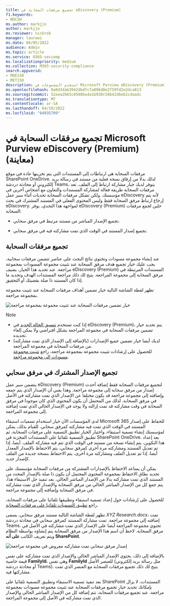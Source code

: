 ```yaml
---
title: تجميع مرفقات السحابة في eDiscovery (Premium)
f1.keywords:
- NOCSH
ms.author: markjjo
author: markjjo
ms.reviewer: nickrob
manager: laurawi
ms.date: 04/05/2022
audience: Admin
ms.topic: article
ms.service: O365-seccomp
ms.localizationpriority: medium
ms.collection: M365-security-compliance
search.appverid:
- MOE150
- MET150
description: استخدم المجموعات في Microsoft Purview eDiscovery (Premium) لجمع مرفقات السحابة للمراجعة في تحقيق أو حالة.
ms.openlocfilehash: 0a0d3dab3942dbdfcfa896d8e2f59fd2e2dca813
ms.sourcegitcommit: 52eea2b65c0598ba4a1b930c58b42dbe62cdaadc
ms.translationtype: MT
ms.contentlocale: ar-SA
ms.lasthandoff: 04/19/2022
ms.locfileid: "64935709"
---
```

# <a name="collect-cloud-attachments-in-microsoft-purview-ediscovery-premium-preview"></a>تجميع مرفقات السحابة في Microsoft Purview eDiscovery (Premium) (معاينة)

مرفقات السحابة هي ارتباطات إلى المستندات التي يتم تخزينها عادة في موقع SharePoint OneDrive. لذلك بدلا من إرفاق نسخة فعلية من مستند في رسالة بريد إلكتروني أو محادثة دردشة Teams، يتوفر لديك خيار مشاركة ارتباط إلى الملف. تعد مرفقات السحابة طريقة فعالة لمشاركة المستندات والتعاون مع أشخاص آخرين في مؤسستك. ولكن تشكل مرفقات السحابة تحديات أثناء سير عمل eDiscovery لأنه يتم إرجاع ارتباط مرفق السحابة فقط وليس المحتوى الفعلي في المستند المشترك في بحث eDiscovery. لمواجهة هذا التحدي، يوفر eDiscovery (Premium) حلين لجمع مرفقات السحابة:  

- تجميع الإصدار المباشر من مستند مرتبط في مرفق سحابي.

- تجميع إصدار المستند في الوقت الذي تمت مشاركته فيه في مرفق سحابي.

## <a name="collecting-cloud-attachments"></a>تجميع مرفقات السحابة

عند إنشاء مجموعة مسودات وتحتوي نتائج البحث على عناصر تتضمن مرفقات سحابية، يجب عليك خيار تجميع هدف مرفق السحابة عند تثبيت مجموعة المسودات بمجموعة مراجعة. عند تحديد هذا الخيار، يضيف eDiscovery (Premium) المستندات المرتبطة في مرفق السحابة إلى مجموعة المراجعة. يتيح لك ذلك مراجعة المستندات الهدف وتحديد ما إذا كان المستند ذا صلة بقضيتك أو التحقيق.

تظهر لقطة الشاشة التالية خيار تضمين أهداف مرفقات السحابة عند تثبيت مجموعة بمجموعة مراجعة.

![خيار تضمين مرفقات السحابة عند تثبيت مجموعة بمجموعة مراجعة](../media/CollectCloudAttachments1.png)

> [!NOTE]
>- إذا كنت تستخدم [تنسيق الحالة الجديد](advanced-ediscovery-new-case-format.md) في eDiscovery (Premium)، يتم تحديد خيار تضمين مرفقات السحابة في مجموعة المراجعة بشكل افتراضي ولا يمكن إلغاء تحديده.<br/>
>- لديك أيضا خيار تضمين جميع الإصدارات (بالإضافة إلى الإصدار الذي تمت مشاركته) من مرفقات السحابة في مجموعة المراجعة.  
للحصول على إرشادات تثبيت مجموعة بمجموعة مراجعة، راجع [تثبيت مجموعة مسودات إلى مجموعة مراجعة](commit-draft-collection.md).

## <a name="collecting-the-version-shared-in-a-cloud-attachment"></a>تجميع الإصدار المشترك في مرفق سحابي

يتضمن سير عمل eDiscovery (Premium) لتجميع مرفقات السحابة فقط إضافة أحدث إصدار من مرفق سحابة إلى مجموعة مراجعة. وهذا يعني أن الإصدار الذي يتم جمعه وإضافته إلى مجموعة مراجعة قد يكون مختلفا عن الإصدار الذي تمت مشاركته في الأصل في مرفق السحابة. لذلك من المحتمل أن يكون المحتوى الذي كان موجودا في مرفق السحابة في وقت مشاركته قد تمت إزالته ولا يوجد في الإصدار الحالي الذي تمت إضافته إلى مجموعة المراجعة.

لدى المؤسسات الآن خيار استخدام تسميات استبقاء Microsoft 365 للحفاظ على إصدار المستند في الوقت الذي تمت فيه مشاركته كمرفق سحابي. للقيام بذلك، يمكن لمؤسستك إنشاء تسمية استبقاء، واختيار الخيار تطبيق التسمية على مرفقات السحابة، ثم تطبيق التسمية تلقائيا على المستندات المخزنة في SharePoint OneDrive. بعد إعداد هذا التكوين، يتم إنشاء نسخة من مستند في الوقت الذي تتم فيه مشاركة الملف. أيضا، إذا تم تعديل المستند ومشاركته مرة أخرى كمرفق سحابي، يتم الاحتفاظ بالإصدار المعدل أيضا. إذا تم تعديل الملف ومشاركته مرة أخرى، يتم الاحتفاظ بنسخة جديدة من الملف كإصدار جديد.

يمكن أن يساعد الاحتفاظ بالإصدارات المشتركة من مرفقات السحابة مؤسستك على تحديد نطاق الاحتفاظ بمجموعة المحتوى المحتمل أن يكون ذا صلة بالإصدار المحدد من المستند الذي تمت مشاركته بدلا من الإصدار المباشر الحالي. بعد تنفيذ حل الاستبقاء هذا، يتم جمع كل من الإصدار المباشر الحالي من مرفق السحابة والإصدار الذي تمت مشاركته في مرفق السحابة وإضافته إلى مجموعة مراجعة.

للحصول على إرشادات حول إعداد تسمية استبقاء وتطبيقها تلقائيا على مرفقات السحابة، راجع [تطبيق التسميات تلقائيا على مرفقات السحابة](apply-retention-labels-automatically.md#auto-apply-labels-to-cloud-attachments).

تظهر لقطة الشاشة التالية مستند مرفق سحابي، يسمى *XYZ Research.docx*، تمت إضافته إلى مجموعة مراجعة. تمت مشاركة المستند كمرفق سحابي في محادثة دردشة Teams. تحتوي مجموعة المراجعة أيضا على الإصدار الذي تمت مشاركته في الأصل في مرفق السحابة. لاحظ أن اسم هذا الإصدار من مرفق السحابة يتم إنشاؤه بواسطة النظام ويتم تعريف الكاتب **على أنه SharePoint**.

![إصدار مرفق سحابي تمت مشاركته معروض في مجموعة مراجعة](../media/CollectCloudAttachments2.png)

بالإضافة إلى ذلك، يحتوي الإصدار المباشر الحالي والإصدار الذي تمت مشاركته على نفس قيمة خاصية **FamilyId**، وهي نفس **FamilyId** للعنصر الأصل (مثل رسالة بريد إلكتروني أو محادثة دردشة Teams). يتيح لك ذلك تجميع مرفقات السحابة مع العنصر الذي تمت مشاركتها فيه.

بعد تنفيذ تسمية الاستبقاء وتطبيق التسمية تلقائيا على SharePoint المستندات، لا يزال بإمكانك تحديد خيار تجميع مرفقات السحابة عند تثبيت مجموعة مسودات بمجموعة مراجعة. عند تجميع مرفقات السحابة، تتم إضافة كل من الإصدار المباشر الحالي والإصدار الذي تمت مشاركته في الأصل إلى مجموعة المراجعة.
